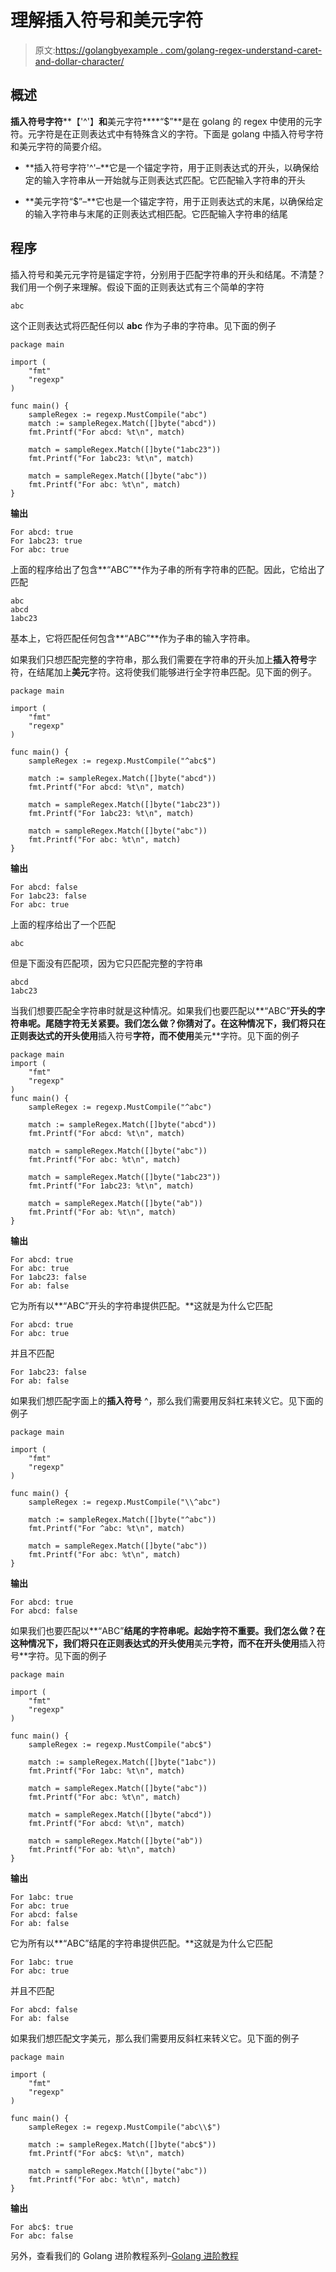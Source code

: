 # 理解插入符号和美元字符

> 原文:[https://golangbyexample . com/golang-regex-understand-caret-and-dollar-character/](https://golangbyexample.com/golang-regex-understanding-caret-and-dollar-character/)

## **概述**

**插入符号字符****【'^'】**和**美元字符****“$”**是在 golang 的 regex 中使用的元字符。元字符是在正则表达式中有特殊含义的字符。下面是 golang 中插入符号字符和美元字符的简要介绍。

*   **插入符号字符'^'–**它是一个锚定字符，用于正则表达式的开头，以确保给定的输入字符串从一开始就与正则表达式匹配。它匹配输入字符串的开头

*   **美元字符“$”–**它也是一个锚定字符，用于正则表达式的末尾，以确保给定的输入字符串与末尾的正则表达式相匹配。它匹配输入字符串的结尾

## **程序**

插入符号和美元元字符是锚定字符，分别用于匹配字符串的开头和结尾。不清楚？我们用一个例子来理解。假设下面的正则表达式有三个简单的字符

```
abc
```

这个正则表达式将匹配任何以 **abc** 作为子串的字符串。见下面的例子

```
package main

import (
    "fmt"
    "regexp"
)

func main() {
    sampleRegex := regexp.MustCompile("abc")
    match := sampleRegex.Match([]byte("abcd"))
    fmt.Printf("For abcd: %t\n", match)

    match = sampleRegex.Match([]byte("1abc23"))
    fmt.Printf("For 1abc23: %t\n", match)

    match = sampleRegex.Match([]byte("abc"))
    fmt.Printf("For abc: %t\n", match)
}
```

**输出**

```
For abcd: true
For 1abc23: true
For abc: true
```

上面的程序给出了包含**“ABC”**作为子串的所有字符串的匹配。因此，它给出了匹配

```
abc
abcd
1abc23
```

基本上，它将匹配任何包含**“ABC”**作为子串的输入字符串。

如果我们只想匹配完整的字符串，那么我们需要在字符串的开头加上**插入符号**字符，在结尾加上**美元**字符。这将使我们能够进行全字符串匹配。见下面的例子。

```
package main

import (
    "fmt"
    "regexp"
)

func main() {
    sampleRegex := regexp.MustCompile("^abc$")

    match := sampleRegex.Match([]byte("abcd"))
    fmt.Printf("For abcd: %t\n", match)

    match = sampleRegex.Match([]byte("1abc23"))
    fmt.Printf("For 1abc23: %t\n", match)

    match = sampleRegex.Match([]byte("abc"))
    fmt.Printf("For abc: %t\n", match)
}
```

**输出**

```
For abcd: false
For 1abc23: false
For abc: true
```

上面的程序给出了一个匹配

```
abc
```

但是下面没有匹配项，因为它只匹配完整的字符串

```
abcd
1abc23
```

当我们想要匹配全字符串时就是这种情况。如果我们也要匹配以**“ABC”**开头的字符串呢。尾随字符无关紧要。我们怎么做？你猜对了。在这种情况下，我们将只在正则表达式的开头使用**插入符号**字符，而不使用**美元**字符。见下面的例子

```
package main
import (
    "fmt"
    "regexp"
)
func main() {
    sampleRegex := regexp.MustCompile("^abc")

    match := sampleRegex.Match([]byte("abcd"))
    fmt.Printf("For abcd: %t\n", match)

    match = sampleRegex.Match([]byte("abc"))
    fmt.Printf("For abc: %t\n", match)

    match = sampleRegex.Match([]byte("1abc23"))
    fmt.Printf("For 1abc23: %t\n", match)

    match = sampleRegex.Match([]byte("ab"))
    fmt.Printf("For ab: %t\n", match)
}
```

**输出**

```
For abcd: true
For abc: true
For 1abc23: false
For ab: false
```

它为所有以**“ABC”开头的字符串提供匹配。**这就是为什么它匹配

```
For abcd: true
For abc: true
```

并且不匹配

```
For 1abc23: false
For ab: false
```

如果我们想匹配字面上的**插入符号** ^，那么我们需要用反斜杠来转义它。见下面的例子

```
package main

import (
	"fmt"
	"regexp"
)

func main() {
	sampleRegex := regexp.MustCompile("\\^abc")

	match := sampleRegex.Match([]byte("^abc"))
	fmt.Printf("For ^abc: %t\n", match)

	match = sampleRegex.Match([]byte("abc"))
	fmt.Printf("For abc: %t\n", match)
}
```

**输出**

```
For abcd: true
For abcd: false
```

如果我们也要匹配以**“ABC”**结尾的字符串呢。起始字符不重要。我们怎么做？在这种情况下，我们将只在正则表达式的开头使用**美元**字符，而不在开头使用**插入符号**字符。见下面的例子

```
package main

import (
	"fmt"
	"regexp"
)

func main() {
	sampleRegex := regexp.MustCompile("abc$")

	match := sampleRegex.Match([]byte("1abc"))
	fmt.Printf("For 1abc: %t\n", match)

	match = sampleRegex.Match([]byte("abc"))
	fmt.Printf("For abc: %t\n", match)

	match = sampleRegex.Match([]byte("abcd"))
	fmt.Printf("For abcd: %t\n", match)

	match = sampleRegex.Match([]byte("ab"))
	fmt.Printf("For ab: %t\n", match)
}
```

**输出**

```
For 1abc: true
For abc: true
For abcd: false
For ab: false
```

它为所有以**“ABC”结尾的字符串提供匹配。**这就是为什么它匹配

```
For 1abc: true
For abc: true
```

并且不匹配

```
For abcd: false
For ab: false
```

如果我们想匹配文字美元，那么我们需要用反斜杠来转义它。见下面的例子

```
package main

import (
	"fmt"
	"regexp"
)

func main() {
	sampleRegex := regexp.MustCompile("abc\\$")

	match := sampleRegex.Match([]byte("abc$"))
	fmt.Printf("For abc$: %t\n", match)

	match = sampleRegex.Match([]byte("abc"))
	fmt.Printf("For abc: %t\n", match)
}
```

**输出**

```
For abc$: true
For abc: false
```

另外，查看我们的 Golang 进阶教程系列–[<u>Golang 进阶教程</u>](https://golangbyexample.com/golang-comprehensive-tutorial/)